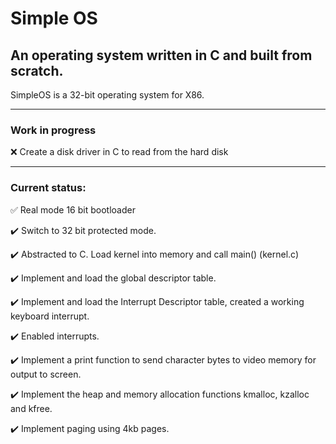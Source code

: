 # Simple OS
## An operating system written in C and built from scratch.

SimpleOS is a 32-bit operating system for X86.

<hr>

### Work in progress

:x: Create a disk driver in C to read from the hard disk 

<hr>

### Current status:

:white_check_mark: Real mode 16 bit bootloader

:heavy_check_mark: Switch to 32 bit protected mode.

:heavy_check_mark: Abstracted to C.  Load kernel into memory and call main() (kernel.c)

:heavy_check_mark: Implement and load the global descriptor table.

:heavy_check_mark: Implement and load the Interrupt Descriptor table, created a working keyboard interrupt.

:heavy_check_mark: Enabled interrupts.

:heavy_check_mark: Implement a print function to send character bytes to video memory for output to screen.

:heavy_check_mark: Implement the heap and memory allocation functions kmalloc, kzalloc and kfree.

:heavy_check_mark: Implement paging using 4kb pages.
